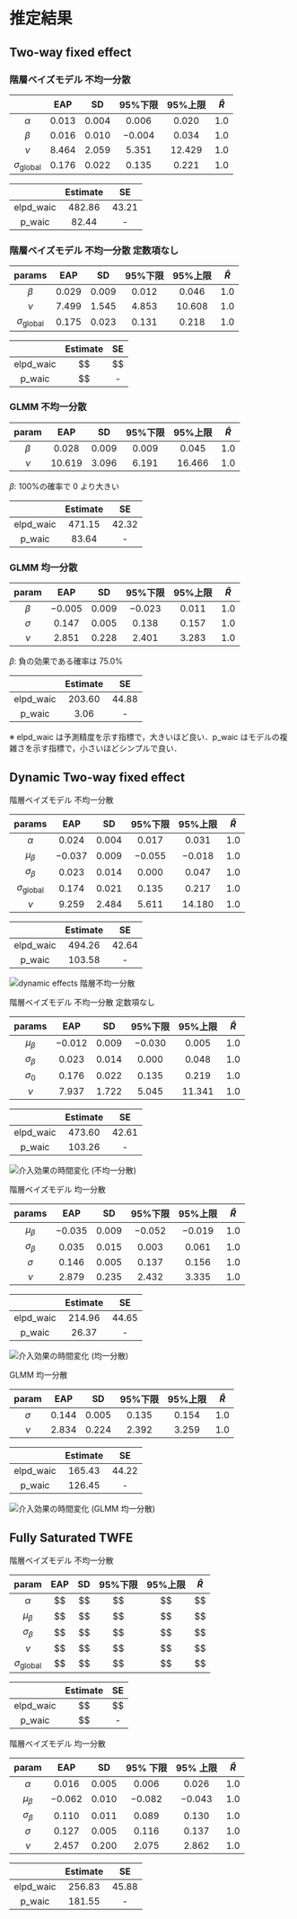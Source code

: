 # 推定結果

## Two-way fixed effect

### 階層ベイズモデル 不均一分散

|                          |   EAP   |   SD    | 95%下限  | 95%上限  | $\hat{R}$ |
| :----------------------: | :-----: | :-----: | :------: | :------: | :-------: |
|         $\alpha$         | $0.013$ | $0.004$ | $0.006$  | $0.020$  |   $1.0$   |
|         $\beta$          | $0.016$ | $0.010$ | $-0.004$ | $0.034$  |   $1.0$   |
|          $\nu$           | $8.464$ | $2.059$ | $5.351$  | $12.429$ |   $1.0$   |
| $\sigma_{\text{global}}$ | $0.176$ | $0.022$ | $0.135$  | $0.221$  |   $1.0$   |

|           | Estimate |   SE    |
| :-------: | :------: | :-----: |
| elpd_waic | $482.86$ | $43.21$ |
|  p_waic   | $82.44$  |    -    |

### 階層ベイズモデル 不均一分散 定数項なし

|          params          |   EAP   |   SD    | 95%下限 | 95%上限  | $\hat{R}$ |
| :----------------------: | :-----: | :-----: | :-----: | :------: | :-------: |
|         $\beta$          | $0.029$ | $0.009$ | $0.012$ | $0.046$  |   $1.0$   |
|          $\nu$           | $7.499$ | $1.545$ | $4.853$ | $10.608$ |   $1.0$   |
| $\sigma_{\text{global}}$ | $0.175$ | $0.023$ | $0.131$ | $0.218$  |   $1.0$   |

|           | Estimate | SE  |
| :-------: | :------: | :-: |
| elpd_waic |    $$    | $$  |
|  p_waic   |    $$    |  -  |

### GLMM 不均一分散

|  param  |   EAP    |   SD    | 95%下限 | 95%上限  | $\hat{R}$ |
| :-----: | :------: | :-----: | :-----: | :------: | :-------: |
| $\beta$ | $0.028$  | $0.009$ | $0.009$ | $0.045$  |   $1.0$   |
|  $\nu$  | $10.619$ | $3.096$ | $6.191$ | $16.466$ |   $1.0$   |

$\beta$: 100%の確率で 0 より大きい

|           | Estimate |   SE    |
| :-------: | :------: | :-----: |
| elpd_waic | $471.15$ | $42.32$ |
|  p_waic   | $83.64$  |    -    |

### GLMM 均一分散

|  param   |   EAP    |   SD    | 95%下限  | 95%上限 | $\hat{R}$ |
| :------: | :------: | :-----: | :------: | :-----: | :-------: |
| $\beta$  | $-0.005$ | $0.009$ | $-0.023$ | $0.011$ |   $1.0$   |
| $\sigma$ | $0.147$  | $0.005$ | $0.138$  | $0.157$ |   $1.0$   |
|  $\nu$   | $2.851$  | $0.228$ | $2.401$  | $3.283$ |   $1.0$   |

$\beta$: 負の効果である確率は 75.0%

|           | Estimate |   SE    |
| :-------: | :------: | :-----: |
| elpd_waic | $203.60$ | $44.88$ |
|  p_waic   |  $3.06$  |    -    |

※ elpd_waic は予測精度を示す指標で，大きいほど良い．p_waic はモデルの複雑さを示す指標で，小さいほどシンプルで良い．

## Dynamic Two-way fixed effect

階層ベイズモデル 不均一分散

|          params          |   EAP    |   SD    | 95%下限  | 95%上限  | $\hat{R}$ |
| :----------------------: | :------: | :-----: | :------: | :------: | :-------: |
|         $\alpha$         | $0.024$  | $0.004$ | $0.017$  | $0.031$  |   $1.0$   |
|      $\mu_{\beta}$       | $-0.037$ | $0.009$ | $-0.055$ | $-0.018$ |   $1.0$   |
|     $\sigma_{\beta}$     | $0.023$  | $0.014$ | $0.000$  | $0.047$  |   $1.0$   |
| $\sigma_{\text{global}}$ | $0.174$  | $0.021$ | $0.135$  | $0.217$  |   $1.0$   |
|          $\nu$           | $9.259$  | $2.484$ | $5.611$  | $14.180$ |   $1.0$   |

|           | Estimate |   SE    |
| :-------: | :------: | :-----: |
| elpd_waic | $494.26$ | $42.64$ |
|  p_waic   | $103.58$ |    -    |

![dynamic effects 階層不均一分散](../figures/dynamic_twfe/att_over_time_hie_hetero_const.png)

階層ベイズモデル 不均一分散 定数項なし

|      params      |   EAP    |   SD    | 95%下限  | 95%上限  | $\hat{R}$ |
| :--------------: | :------: | :-----: | :------: | :------: | :-------: |
|  $\mu_{\beta}$   | $-0.012$ | $0.009$ | $-0.030$ | $0.005$  |   $1.0$   |
| $\sigma_{\beta}$ | $0.023$  | $0.014$ | $0.000$  | $0.048$  |   $1.0$   |
|    $\sigma_0$    | $0.176$  | $0.022$ | $0.135$  | $0.219$  |   $1.0$   |
|      $\nu$       | $7.937$  | $1.722$ | $5.045$  | $11.341$ |   $1.0$   |

|           | Estimate |   SE    |
| :-------: | :------: | :-----: |
| elpd_waic | $473.60$ | $42.61$ |
|  p_waic   | $103.26$ |    -    |

![介入効果の時間変化 (不均一分散)](../figures/dynamic_twfe/att_over_time_hierarchical_heteroskedasticity.png)

階層ベイズモデル 均一分散

|      params      |   EAP    |   SD    | 95%下限  | 95%上限  | $\hat{R}$ |
| :--------------: | :------: | :-----: | :------: | :------: | :-------: |
|  $\mu_{\beta}$   | $-0.035$ | $0.009$ | $-0.052$ | $-0.019$ |   $1.0$   |
| $\sigma_{\beta}$ | $0.035$  | $0.015$ | $0.003$  | $0.061$  |   $1.0$   |
|     $\sigma$     | $0.146$  | $0.005$ | $0.137$  | $0.156$  |   $1.0$   |
|      $\nu$       | $2.879$  | $0.235$ | $2.432$  | $3.335$  |   $1.0$   |

|           | Estimate |   SE    |
| :-------: | :------: | :-----: |
| elpd_waic | $214.96$ | $44.65$ |
|  p_waic   | $26.37$  |    -    |

![介入効果の時間変化 (均一分散)](../figures/dynamic_twfe/att_over_time_hierarchical_homogeneous_variance.png)

GLMM 均一分散

|  param   |   EAP   |   SD    | 95%下限 | 95%上限 | $\hat{R}$ |
| :------: | :-----: | :-----: | :-----: | :-----: | :-------: |
| $\sigma$ | $0.144$ | $0.005$ | $0.135$ | $0.154$ |   $1.0$   |
|  $\nu$   | $2.834$ | $0.224$ | $2.392$ | $3.259$ |   $1.0$   |

|           | Estimate |   SE    |
| :-------: | :------: | :-----: |
| elpd_waic | $165.43$ | $44.22$ |
|  p_waic   | $126.45$ |    -    |

![介入効果の時間変化 (GLMM 均一分散)](../figures/dynamic_twfe/att_over_time_glmm_homogeneous_variance.png)

## Fully Saturated TWFE

階層ベイズモデル 不均一分散

|          param           | EAP |  SD | 95%下限 | 95%上限 | $\hat{R}$ |
| :----------------------: | :-: | --: | :-----: | :-----: | :-------: |
|         $\alpha$         | $$  |  $$ |   $$    |   $$    |    $$     |
|      $\mu_{\beta}$       | $$  |  $$ |   $$    |   $$    |    $$     |
|     $\sigma_{\beta}$     | $$  |  $$ |   $$    |   $$    |    $$     |
|          $\nu$           | $$  |  $$ |   $$    |   $$    |    $$     |
| $\sigma_{\text{global}}$ | $$  |  $$ |   $$    |   $$    |    $$     |

|           | Estimate | SE  |
| :-------: | :------: | :-: |
| elpd_waic |    $$    | $$  |
|  p_waic   |    $$    |  -  |

階層ベイズモデル 均一分散

|      param       |   EAP    |   SD    | 95% 下限 | 95% 上限 | $\hat{R}$ |
| :--------------: | :------: | :-----: | :------: | :------: | :-------: |
|     $\alpha$     | $0.016$  | $0.005$ | $0.006$  | $0.026$  |   $1.0$   |
|  $\mu_{\beta}$   | $-0.062$ | $0.010$ | $-0.082$ | $-0.043$ |   $1.0$   |
| $\sigma_{\beta}$ | $0.110$  | $0.011$ | $0.089$  | $0.130$  |   $1.0$   |
|     $\sigma$     | $0.127$  | $0.005$ | $0.116$  | $0.137$  |   $1.0$   |
|      $\nu$       | $2.457$  | $0.200$ | $2.075$  | $2.862$  |   $1.0$   |

|           | Estimate |   SE    |
| :-------: | :------: | :-----: |
| elpd_waic | $256.83$ | $45.88$ |
|  p_waic   | $181.55$ |    -    |
